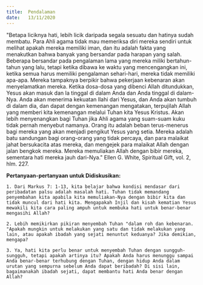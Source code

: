 ```yaml
---
title:  Pendalaman
date:   13/11/2020
---
```


"Betapa liciknya hati, lebih licik daripada segala sesuatu dan hatinya sudah membatu. Para Ahli agama tidak mau memeriksa diri mereka sendiri untuk melihat apakah mereka memiliki iman, dan itu adalah fakta yang menakutkan bahwa banyak yang bersandar pada harapan yang salah. Beberapa bersandar pada pengalaman lama yang mereka miliki bertahun-tahun yang lalu, tetapi ketika dibawa ke waktu yang mencengangkan ini, ketika semua harus memiliki pengalaman sehari-hari, mereka tidak memiliki apa-apa. Mereka tampaknya berpikir bahwa pekerjaan kebenaran akan menyelamatkan mereka. Ketika dosa-dosa yang dibenci Allah ditundukkan, Yesus akan masuk dan Ia tinggal di dalam Anda dan Anda tinggal di dalam-Nya. Anda akan menerima kekuatan Ilahi dari Yesus, dan Anda akan tumbuh di dalam dia, dan dapat dengan kemenangan mengatakan, terpujilah Allah yang memberi kita kemenangan melalui Tuhan kita Yesus Kristus. Akan lebih menyenangkan bagi Tuhan jika Ahli agama yang suam-suam kuku tidak pernah menyebut namanya. Orang itu adalah beban terus-menerus bagi mereka yang akan menjadi pengikut Yesus yang setia. Mereka adalah batu sandungan bagi orang-orang yang tidak percaya, dan para malaikat jahat bersukacita atas mereka, dan mengejek para malaikat Allah dengan jalan bengkok mereka. Mereka memuliakan Allah dengan bibir mereka, sementara hati mereka jauh dari-Nya." Ellen G. White, Spiritual Gift, vol. 2, hlm. 227.

**Pertanyaan-pertanyaan untuk Didiskusikan:**

`1. Dari Markus 7: 1-13, kita belajar bahwa kondisi mendasar dari peribadatan palsu adalah masalah hati. Tuhan tidak memandang penyembahan kita apabila kita memuliakan-Nya dengan bibir kita dan tidak muncul dari hati kita. Mengapakah Injil dan kisah kematian Yesus mewakili kita cara paling ampuh untuk membuka hati untuk benar-benar mengasihi Allah?`

`2. Lebih memikirkan pikiran menyembah Tuhan "dalam roh dan kebenaran. "Apakah mungkin untuk melakukan yang satu dan tidak melakukan yang lain, atau apakah ibadah yang sejati menuntut keduanya? Jika demikian, mengapa?`

`3. Ya, hati kita perlu benar untuk menyembah Tuhan dengan sungguh-sungguh, tetapi apakah artinya itu? Apakah Anda harus menunggu sampai Anda benar-benar terhubung dengan Tuhan, dengan hidup Anda dalam urutan yang sempurna sebelum Anda dapat beribadah? Di sisi lain, bagaimanakah ibadah sejati, dapat membantu hati Anda benar dengan Allah?`